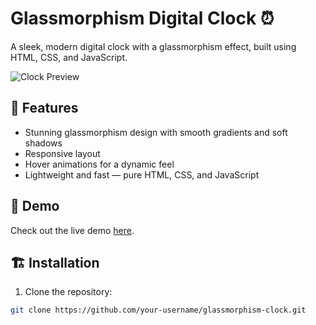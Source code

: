 # Glassmorphism Digital Clock ⏰

A sleek, modern digital clock with a glassmorphism effect, built using HTML, CSS, and JavaScript.  

![Clock Preview](preview.png)

## 🚀 Features

- Stunning glassmorphism design with smooth gradients and soft shadows  
- Responsive layout  
- Hover animations for a dynamic feel  
- Lightweight and fast — pure HTML, CSS, and JavaScript  

## 📸 Demo

Check out the live demo [here](https://your-live-demo-link.com).  

## 🏗️ Installation

1. Clone the repository:  
```bash
git clone https://github.com/your-username/glassmorphism-clock.git
